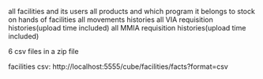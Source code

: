 all facilities and its users
all products and which program it belongs to
stock on hands of facilities
all movements histories
all VIA requisition histories(upload time included)
all MMIA requisition histories(upload time included)

6 csv files in a zip file

facilities csv: http://localhost:5555/cube/facilities/facts?format=csv
